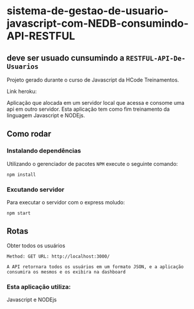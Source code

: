 # sistema-de-gestao-de-usuario-javascript-com-NEDB-consumindo-API-RESTFUL

## deve ser usuado cunsumindo a `RESTFUL-API-De-Usuarios`

Projeto gerado durante o curso de Javascript da HCode Treinamentos.

Link heroku:

Aplicação que alocada em um servidor local que acessa e consome uma api em outro servidor. Esta aplicação tem como fim treinamento da linguagem Javascript e NODEjs.

## Como rodar

### Instalando dependências
Utilizando o gerenciador de pacotes `NPM` execute o seguinte comando:
```
npm install
```

### Excutando servidor
Para executar o servidor com o express moludo:
```
npm start
```

## Rotas
Obter todos os usuários
```
Method: GET URL: http://localhost:3000/
```
```
A API retornara todos os usuários em um formato JSON, e a aplicação consumira os mesmos e os exibira na dashboard
```

### Esta aplicação utiliza: 
Javascript e NODEjs
